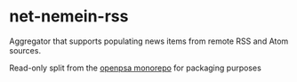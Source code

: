 # net-nemein-rss
Aggregator that supports populating news items from remote RSS and Atom sources.

Read-only split from the [openpsa monorepo](https://github.com/flack/openpsa) for packaging purposes
